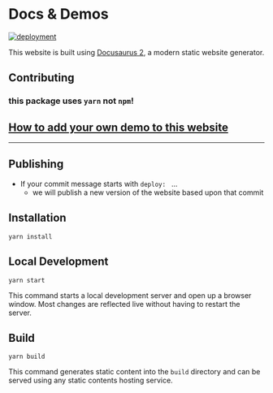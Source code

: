 # Docs & Demos

<a href="https://github.com/material-table-core/website/actions?query=workflow%3Adeployment">
        <img 
          title="deployment" 
          src="https://github.com/material-table-core/website/actions/workflows/deployment.yml/badge.svg?branch=master"
        >
</a>

This website is built using [Docusaurus 2](https://v2.docusaurus.io/), a modern static website generator.

## Contributing 

### this package uses `yarn` not `npm`! 

## [How to add your own demo to this website](https://material-table-core.com/demos#how-to-add-demo)

---

## Publishing

- If your commit message starts with `deploy: ` ...
  - we will publish a new version of the website based upon that commit

## Installation

```console
yarn install
```

## Local Development

```console
yarn start
```

This command starts a local development server and open up a browser window. Most changes are reflected live without having to restart the server.

## Build

```console
yarn build
```

This command generates static content into the `build` directory and can be served using any static contents hosting service.
